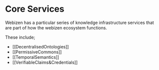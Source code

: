# Core Services


Webizen has a particular series of knowledge infrastructure services that are part of how the webizen ecosystem functions.

These include;
- [[DecentralisedOntologies]]
- [[PermissiveCommons]]
- [[TemporalSemantics]]
- [[VerifiableClaims&Credentials]]
